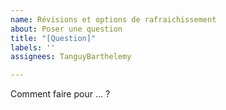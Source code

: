 ```yaml
---
name: Révisions et options de rafraichissement
about: Poser une question
title: "[Question]"
labels: ''
assignees: TanguyBarthelemy

---
```


Comment faire pour ... ?
